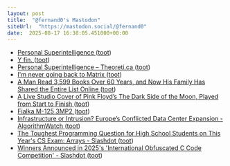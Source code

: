 ```yaml
---
layout: post
title:  "@fernand0's Mastodon"
siteUrl:  "https://mastodon.social/@fernand0"
date:  2025-08-17 16:38:05.451000+00:00
---
```

*  [Personal Superintelligence ](https://www.meta.com/superintelligence) ([toot](https://mastodon.social/@fernand0/115045085049551205))
*  [Y fin. ](https://avecesunafoto.wordpress.com/2025/08/17/y-fin) ([toot](https://mastodon.social/@fernand0/115045011532819033))
*  [Personal Superintelligence – Theoreti.ca ](https://theoreti.ca/?p=871) ([toot](https://mastodon.social/@fernand0/115044870691864789))
*  [I'm never going back to Matrix ](https://shkspr.mobi/blog/2025/07/im-never-going-back-to-matrix) ([toot](https://mastodon.social/@fernand0/115044668531674335))
*  [A Man Read 3,599 Books Over 60 Years, and Now His Family Has Shared the Entire List Online ](https://www.openculture.com/2025/08/a-man-read-3599-books-over-60-years-and-now-his-family-has-shared-the-entire-list-online.htm) ([toot](https://mastodon.social/@fernand0/115043917982469834))
*  [A Live Studio Cover of Pink Floyd’s The Dark Side of the Moon, Played from Start to Finish ](https://www.openculture.com/2025/08/a-live-studio-cover-of-the-dark-side-of-the-moon.htm) ([toot](https://mastodon.social/@fernand0/115043600548552870))
*  [Fialka M-125 3MP2 ](https://www.flickr.com/photos/fernand0/54711502969) ([toot](https://mastodon.social/@fernand0/115043548851192349))
*  [Infrastructure or Intrusion? Europe’s Conflicted Data Center Expansion - AlgorithmWatch ](https://algorithmwatch.org/en/infrastructure-intrusion-conflict-data-center) ([toot](https://mastodon.social/@fernand0/115043450190404736))
*  [The Toughest Programming Question for High School Students on This Year's CS Exam:  Arrays - Slashdot ](https://developers.slashdot.org/story/25/08/03/0351204/the-toughest-programming-question-for-high-school-students-on-this-years-cs-exam-array) ([toot](https://mastodon.social/@fernand0/115043244307847497))
*  [Winners Announced in 2025's 'International Obfuscated C Code Competition' - Slashdot ](https://developers.slashdot.org/story/25/08/03/2216259/winners-announced-in-2025s-international-obfuscated-c-code-competitio) ([toot](https://mastodon.social/@fernand0/115041465007105116))
